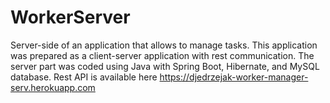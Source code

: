 # WorkerServer

Server-side of an application that allows to manage tasks. This application was prepared as a client-server application with rest communication. The server part was coded using Java with Spring Boot, Hibernate, and MySQL database. Rest API is available here https://djedrzejak-worker-manager-serv.herokuapp.com
